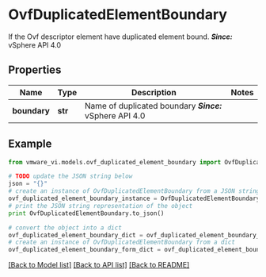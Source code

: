# OvfDuplicatedElementBoundary

If the Ovf descriptor element have duplicated element bound.  ***Since:*** vSphere API 4.0 

## Properties
Name | Type | Description | Notes
------------ | ------------- | ------------- | -------------
**boundary** | **str** | Name of duplicated boundary  ***Since:*** vSphere API 4.0  | 

## Example

```python
from vmware_vi.models.ovf_duplicated_element_boundary import OvfDuplicatedElementBoundary

# TODO update the JSON string below
json = "{}"
# create an instance of OvfDuplicatedElementBoundary from a JSON string
ovf_duplicated_element_boundary_instance = OvfDuplicatedElementBoundary.from_json(json)
# print the JSON string representation of the object
print OvfDuplicatedElementBoundary.to_json()

# convert the object into a dict
ovf_duplicated_element_boundary_dict = ovf_duplicated_element_boundary_instance.to_dict()
# create an instance of OvfDuplicatedElementBoundary from a dict
ovf_duplicated_element_boundary_form_dict = ovf_duplicated_element_boundary.from_dict(ovf_duplicated_element_boundary_dict)
```
[[Back to Model list]](../README.md#documentation-for-models) [[Back to API list]](../README.md#documentation-for-api-endpoints) [[Back to README]](../README.md)


